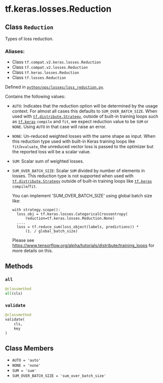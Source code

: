 <div itemscope itemtype="http://developers.google.com/ReferenceObject">
<meta itemprop="name" content="tf.keras.losses.Reduction" />
<meta itemprop="path" content="Stable" />
<meta itemprop="property" content="all"/>
<meta itemprop="property" content="validate"/>
<meta itemprop="property" content="AUTO"/>
<meta itemprop="property" content="NONE"/>
<meta itemprop="property" content="SUM"/>
<meta itemprop="property" content="SUM_OVER_BATCH_SIZE"/>
</div>

# tf.keras.losses.Reduction

## Class `Reduction`

Types of loss reduction.



### Aliases:

* Class `tf.compat.v2.keras.losses.Reduction`
* Class `tf.compat.v2.losses.Reduction`
* Class `tf.keras.losses.Reduction`
* Class `tf.losses.Reduction`



Defined in [`python/ops/losses/loss_reduction.py`](/code/stable/tensorflow/python/ops/losses/loss_reduction.py).

<!-- Placeholder for "Used in" -->

Contains the following values:

* `AUTO`: Indicates that the reduction option will be determined by the usage
   context. For almost all cases this defaults to `SUM_OVER_BATCH_SIZE`. When
   used with <a href="../../../tf/distribute/Strategy.md"><code>tf.distribute.Strategy</code></a>, outside of built-in training loops such
   as <a href="../../../tf/keras.md"><code>tf.keras</code></a> `compile` and `fit`, we expect reduction value to be
   `SUM` or `NONE`. Using `AUTO` in that case will raise an error.
* `NONE`: Un-reduced weighted losses with the same shape as input. When this
  reduction type used with built-in Keras training loops like
  `fit`/`evaluate`, the unreduced vector loss is passed to the optimizer but
  the reported loss will be a scalar value.
* `SUM`: Scalar sum of weighted losses.
* `SUM_OVER_BATCH_SIZE`: Scalar `SUM` divided by number of elements in losses.
   This reduction type is not supported when used with
   <a href="../../../tf/distribute/Strategy.md"><code>tf.distribute.Strategy</code></a> outside of built-in training loops like <a href="../../../tf/keras.md"><code>tf.keras</code></a>
   `compile`/`fit`.

   You can implement 'SUM_OVER_BATCH_SIZE' using global batch size like:
   ```
   with strategy.scope():
     loss_obj = tf.keras.losses.CategoricalCrossentropy(
         reduction=tf.keras.losses.Reduction.None)
     ....
     loss = tf.reduce_sum(loss_object(labels, predictions)) *
         (1. / global_batch_size)
   ```

   Please see
   https://www.tensorflow.org/alpha/tutorials/distribute/training_loops for
   more details on this.

## Methods

<h3 id="all"><code>all</code></h3>

``` python
@classmethod
all(cls)
```




<h3 id="validate"><code>validate</code></h3>

``` python
@classmethod
validate(
    cls,
    key
)
```






## Class Members

* `AUTO = 'auto'` <a id="AUTO"></a>
* `NONE = 'none'` <a id="NONE"></a>
* `SUM = 'sum'` <a id="SUM"></a>
* `SUM_OVER_BATCH_SIZE = 'sum_over_batch_size'` <a id="SUM_OVER_BATCH_SIZE"></a>
